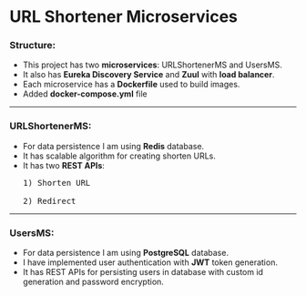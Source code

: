 # URL Shortener Microservices

### Structure:
* This project has two **microservices**: URLShortenerMS and UsersMS.   
* It also has **Eureka Discovery Service** and **Zuul** with **load balancer**.
* Each microservice has a **Dockerfile** used to build images.
* Added **docker-compose.yml** file

______________________________________________________________________

### URLShortenerMS:

* For data persistence I am using **Redis** database.
* It has scalable algorithm for creating shorten URLs.
* It has two **REST APIs**:   
                      <pre>1) Shorten URL   
                      2) Redirect</pre>

______________________________________________________________________

### UsersMS:

* For data persistence I am using **PostgreSQL** database.   
* I have implemented user authentication with **JWT** token generation.
* It has REST APIs for persisting users in database with custom id generation and password encryption.
